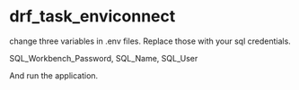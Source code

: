 # drf_task_enviconnect


change three variables in .env files. Replace those with your sql credentials.

SQL_Workbench_Password, 
SQL_Name, 
SQL_User

And run the application.
